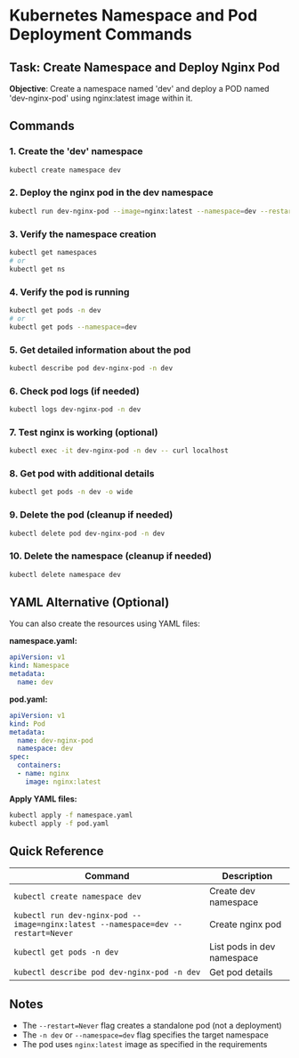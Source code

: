 # Kubernetes Namespace and Pod Deployment Commands

## Task: Create Namespace and Deploy Nginx Pod
**Objective**: Create a namespace named 'dev' and deploy a POD named 'dev-nginx-pod' using nginx:latest image within it.

## Commands

### 1. Create the 'dev' namespace
```bash
kubectl create namespace dev
```

### 2. Deploy the nginx pod in the dev namespace
```bash
kubectl run dev-nginx-pod --image=nginx:latest --namespace=dev --restart=Never
```

### 3. Verify the namespace creation
```bash
kubectl get namespaces
# or
kubectl get ns
```

### 4. Verify the pod is running
```bash
kubectl get pods -n dev
# or
kubectl get pods --namespace=dev
```

### 5. Get detailed information about the pod
```bash
kubectl describe pod dev-nginx-pod -n dev
```

### 6. Check pod logs (if needed)
```bash
kubectl logs dev-nginx-pod -n dev
```

### 7. Test nginx is working (optional)
```bash
kubectl exec -it dev-nginx-pod -n dev -- curl localhost
```

### 8. Get pod with additional details
```bash
kubectl get pods -n dev -o wide
```

### 9. Delete the pod (cleanup if needed)
```bash
kubectl delete pod dev-nginx-pod -n dev
```

### 10. Delete the namespace (cleanup if needed)
```bash
kubectl delete namespace dev
```

## YAML Alternative (Optional)

You can also create the resources using YAML files:

**namespace.yaml:**
```yaml
apiVersion: v1
kind: Namespace
metadata:
  name: dev
```

**pod.yaml:**
```yaml
apiVersion: v1
kind: Pod
metadata:
  name: dev-nginx-pod
  namespace: dev
spec:
  containers:
  - name: nginx
    image: nginx:latest
```

**Apply YAML files:**
```bash
kubectl apply -f namespace.yaml
kubectl apply -f pod.yaml
```

## Quick Reference

| Command | Description |
|---------|-------------|
| `kubectl create namespace dev` | Create dev namespace |
| `kubectl run dev-nginx-pod --image=nginx:latest --namespace=dev --restart=Never` | Create nginx pod |
| `kubectl get pods -n dev` | List pods in dev namespace |
| `kubectl describe pod dev-nginx-pod -n dev` | Get pod details |

## Notes
- The `--restart=Never` flag creates a standalone pod (not a deployment)
- The `-n dev` or `--namespace=dev` flag specifies the target namespace
- The pod uses `nginx:latest` image as specified in the requirements
```
